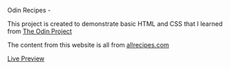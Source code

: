 Odin Recipes -

This project is created to demonstrate basic HTML and CSS that I learned from [The Odin Project](https://www.theodinproject.com/)

The content from this website is all from [allrecipes.com](https://www.allrecipes.com/)

[Live Preview](https://lucashill-dev.github.io/odin-recipes/index.html)
